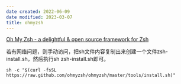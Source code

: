 ```yaml
---
date created: 2022-06-09
date modified: 2023-03-07
title: ohmyzsh
---
```


[Oh My Zsh - a delightful & open source framework for Zsh](https://ohmyz.sh/#install)

若有网络问题，则手动访问，把sh文件内容复制出来创建一个文件zsh-install.sh，然后执行sh zsh-install.sh即可。

```shell
sh -c "$(curl -fsSL https://raw.github.com/ohmyzsh/ohmyzsh/master/tools/install.sh)"
```

